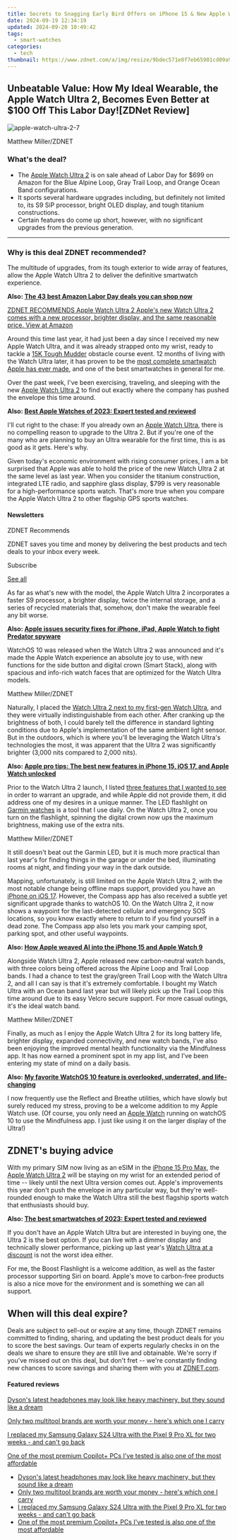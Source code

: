 ```yaml
---
title: Secrets to Snagging Early Bird Offers on iPhone 15 & New Apple Watch Series 9 Ultra - Top Tips Revealed!
date: 2024-09-19 12:34:19
updated: 2024-09-20 10:49:42
tags:
  - smart-watches
categories:
  - tech
thumbnail: https://www.zdnet.com/a/img/resize/9bdec571e8f7eb65901cd09a94bb0e87fa8c7ad8/2023/09/13/750409b0-0d4e-4bc9-90f2-16565bae042c/iphone-15-pro-max-white-1.jpg?width=278&height=156&fit=crop&auto=webp
---
```


## Unbeatable Value: How My Ideal Wearable, the Apple Watch Ultra 2, Becomes Even Better at $100 Off This Labor Day![ZDNet Review]

![apple-watch-ultra-2-7](https://www.zdnet.com/a/img/resize/4b90a02cc58638b2e17f87205c54a0d0fe21d1e5/2023/09/29/81febb26-3fd9-4fef-8601-8a9117d9b65e/apple-watch-ultra-2-7.jpg?auto=webp&width=1280)

Matthew Miller/ZDNET

### What's the deal?  

* The [Apple Watch Ultra 2](https://buy.geni.us/Proxy.ashx?TSID=368250&GR%5FURL=https%3A%2F%2Fwww.amazon.com%2Fdp%2FB0CSVJ7BRX%2F%3Ftag%3Dzd-buy-button-20%26ascsubtag%3D%5F%5FCOM%5FCLICK%5FID%5F%5F%7C79c76f66-f110-4d42-8b2d-4a9c0ed8b1ba%7Cdtp&dtb=1) is on sale ahead of Labor Day for $699 on Amazon for the Blue Alpine Loop, Gray Trail Loop, and Orange Ocean Band configurations.
* It sports several hardware upgrades including, but definitely not limited to, its S9 SiP processor, bright OLED display, and tough titanium constructions.
* Certain features do come up short, however, with no significant upgrades from the previous generation.

---

### Why is this deal ZDNET recommended?

The multitude of upgrades, from its tough exterior to wide array of features, allow the Apple Watch Ultra 2 to deliver the definitive smartwatch experience.

**Also: [The 43 best Amazon Labor Day deals you can shop now](https://www.zdnet.com/home-and-office/best-labor-day-amazon-deals-2024/)**

[ZDNET RECOMMENDS Apple Watch Ultra 2 Apple's new Watch Ultra 2 comes with a new processor, brighter display, and the same reasonable price. View at Amazon](https://buy.geni.us/Proxy.ashx?TSID=368250&GR%5FURL=https%3A%2F%2Fwww.amazon.com%2Fdp%2FB0CSVJ7BRX%3Ftag%3Dzd-buy-button-20%26ascsubtag%3D%5F%5FCOM%5FCLICK%5FID%5F%5F%7C79c76f66-f110-4d42-8b2d-4a9c0ed8b1ba%7Cdtp&dtb=1)

Around this time last year, it had just been a day since I received my new Apple Watch Ultra, and it was already strapped onto my wrist, ready to tackle a [15K Tough Mudder](https://www.zdnet.com/article/apple-watch-ultra-review/) obstacle course event. 12 months of living with the Watch Ultra later, it has proven to be the [most complete smartwatch Apple has ever made](https://www.zdnet.com/article/best-apple-watch/), and one of the best smartwatches in general for me.

Over the past week, I've been exercising, traveling, and sleeping with the new [Apple Watch Ultra 2](https://apple.sjv.io/c/159047/435031/7613?&sharedid=zdnet&partnerpropertyid=1980086&u=https%3A%2F%2Fwww.apple.com%2Fshop%2Fbuy-watch%2Fapple-watch-ultra&subId1=zd-%5F%5FCOM%5FCLICK%5FID%5F%5F-dtp) to find out exactly where the company has pushed the envelope this time around. 

**Also: [Best Apple Watches of 2023: Expert tested and reviewed](https://www.zdnet.com/article/best-apple-watch/)**

I'll cut right to the chase: If you already own an [Apple Watch Ultra](https://www.zdnet.com/article/apple-watch-ultra-2-vs-ultra-is-it-time-to-upgrade/), there is no compelling reason to upgrade to the Ultra 2\. But if you're one of the many who are planning to buy an Ultra wearable for the first time, this is as good as it gets. Here's why.

Given today's economic environment with rising consumer prices, I am a bit surprised that Apple was able to hold the price of the new Watch Ultra 2 at the same level as last year. When you consider the titanium construction, integrated LTE radio, and sapphire glass display, $799 is very reasonable for a high-performance sports watch. That's more true when you compare the Apple Watch Ultra 2 to other flagship GPS sports watches. 

#### Newsletters

ZDNET Recommends

ZDNET saves you time and money by delivering the best products and tech deals to your inbox every week.

 Subscribe

[See all](https://www.zdnet.com/newsletters/)

As far as what's new with the model, the Apple Watch Ultra 2 incorporates a faster S9 processor, a brighter display, twice the internal storage, and a series of recycled materials that, somehow, don't make the wearable feel any bit worse. 

**Also: [Apple issues security fixes for iPhone, iPad, Apple Watch to fight Predator spyware](https://www.zdnet.com/article/apple-issues-emergency-security-updates-for-iphone-ipad-and-apple-watch/)**

WatchOS 10 was released when the Watch Ultra 2 was announced and it's made the Apple Watch experience an absolute joy to use, with new functions for the side button and digital crown (Smart Stack), along with spacious and info-rich watch faces that are optimized for the Watch Ultra models.

Matthew Miller/ZDNET

Naturally, I placed the [Watch Ultra 2 next to my first-gen Watch Ultra](https://www.zdnet.com/article/apple-watch-ultra-2-vs-ultra/), and they were virtually indistinguishable from each other. After cranking up the brightness of both, I could barely tell the difference in standard lighting conditions due to Apple's implementation of the same ambient light sensor. But in the outdoors, which is where you'll be leveraging the Watch Ultra's technologies the most, it was apparent that the Ultra 2 was significantly brighter (3,000 nits compared to 2,000 nits).

**Also: [Apple pro tips: The best new features in iPhone 15, iOS 17, and Apple Watch unlocked](https://www.zdnet.com/article/apple-tips-2023/)**

Prior to the Watch Ultra 2 launch, I listed [three features that I wanted to see](https://www.zdnet.com/article/apple-watch-ultra-2-three-features-that-would-make-me-upgrade-from-the-last-model/) in order to warrant an upgrade, and while Apple did not provide them, it did address one of my desires in a unique manner. The LED flashlight on [Garmin watches](https://www.zdnet.com/article/best-garmin-watch/) is a tool that I use daily. On the Watch Ultra 2, once you turn on the flashlight, spinning the digital crown now ups the maximum brightness, making use of the extra nits. 

Matthew Miller/ZDNET

It still doesn't beat out the Garmin LED, but it is much more practical than last year's for finding things in the garage or under the bed, illuminating rooms at night, and finding your way in the dark outside.

Mapping, unfortunately, is still limited on the Apple Watch Ultra 2, with the most notable change being offline maps support, provided you have an [iPhone on iOS 17](https://www.zdnet.com/article/heres-every-iphone-that-will-get-ios-17/). However, the Compass app has also received a subtle yet significant upgrade thanks to watchOS 10\. On the Watch Ultra 2, it now shows a waypoint for the last-detected cellular and emergency SOS locations, so you know exactly where to return to if you find yourself in a dead zone. The Compass app also lets you mark your camping spot, parking spot, and other useful waypoints.

**Also: [How Apple weaved AI into the iPhone 15 and Apple Watch 9](https://www.zdnet.com/article/how-apple-weaved-ai-into-the-iphone-15-and-apple-watch-9/)**

Alongside Watch Ultra 2, Apple released new carbon-neutral watch bands, with three colors being offered across the Alpine Loop and Trail Loop bands. I had a chance to test the gray/green Trail Loop with the Watch Ultra 2, and all I can say is that it's extremely comfortable. I bought my Watch Ultra with an Ocean band last year but will likely pick up the Trail Loop this time around due to its easy Velcro secure support. For more casual outings, it's the ideal watch band.

Matthew Miller/ZDNET

Finally, as much as I enjoy the Apple Watch Ultra 2 for its long battery life, brighter display, expanded connectivity, and new watch bands, I've also been enjoying the improved mental health functionality via the Mindfulness app. It has now earned a prominent spot in my app list, and I've been entering my state of mind on a daily basis. 

**Also: [My favorite WatchOS 10 feature is overlooked, underrated, and life-changing](https://www.zdnet.com/article/my-favorite-watchos-10-feature-is-overlooked-underrated-and-life-changing/)**

I now frequently use the Reflect and Breathe utilities, which have slowly but surely reduced my stress, proving to be a welcome addition to my Apple Watch use. (Of course, you only need an [Apple Watch](https://www.zdnet.com/article/best-apple-watch/) running on watchOS 10 to use the Mindfulness app. I just like using it on the larger display of the Ultra!)

## ZDNET's buying advice

With my primary SIM now living as an eSIM in the [iPhone 15 Pro Max](https://apple.sjv.io/c/159047/435031/7613?&sharedid=zdnet&partnerpropertyid=1980086&u=https%3A%2F%2Fwww.apple.com%2Fshop%2Fbuy-iphone%2Fiphone-15-pro%2F6.7-inch-display-256gb-natural-titanium-unlocked&subId1=zd-%5F%5FCOM%5FCLICK%5FID%5F%5F-dtp), the [Apple Watch Ultra 2](https://buy.geni.us/Proxy.ashx?TSID=368250&GR%5FURL=https%3A%2F%2Fwww.amazon.com%2Fdp%2FB0CHX9N594%3Ftag%3Dzd-buy-button-20%26ascsubtag%3D%5F%5FCOM%5FCLICK%5FID%5F%5F%7C79c76f66-f110-4d42-8b2d-4a9c0ed8b1ba%7Cdtp&dtb=1) will be staying on my wrist for an extended period of time -- likely until the next Ultra version comes out. Apple's improvements this year don't push the envelope in any particular way, but they're well-rounded enough to make the Watch Ultra still the best flagship sports watch that enthusiasts should buy.

**Also: [The best smartwatches of 2023: Expert tested and reviewed](https://www.zdnet.com/article/best-smartwatch/)**

If you don't have an Apple Watch Ultra but are interested in buying one, the Ultra 2 is the best option. If you can live with a dimmer display and technically slower performance, picking up last year's [Watch Ultra at a discount](https://buy.geni.us/Proxy.ashx?TSID=368250&GR%5FURL=https%3A%2F%2Fwww.amazon.com%2FApple-Cellular-Titanium-Precision-Extra-Long%2Fdp%2FB0BDHT6Q8V%3Ftag%3Dzd-buy-button-20%26ascsubtag%3D%5F%5FCOM%5FCLICK%5FID%5F%5F%7C79c76f66-f110-4d42-8b2d-4a9c0ed8b1ba%7Cdtp&dtb=1) is not the worst idea either. 

For me, the Boost Flashlight is a welcome addition, as well as the faster processor supporting Siri on board. Apple's move to carbon-free products is also a nice move for the environment and is something we can all support.

## When will this deal expire?

Deals are subject to sell-out or expire at any time, though ZDNET remains committed to finding, sharing, and updating the best product deals for you to score the best savings. Our team of experts regularly checks in on the deals we share to ensure they are still live and obtainable. We're sorry if you've missed out on this deal, but don't fret -- we're constantly finding new chances to score savings and sharing them with you at [ZDNET.com](https://www.zdnet.com/).

#### Featured reviews

[Dyson's latest headphones may look like heavy machinery, but they sound like a dream](https://www.zdnet.com/article/i-tested-dysons-500-flagship-headphones-and-theyre-more-competitive-than-expected/ "Dyson's latest headphones may look like heavy machinery, but they sound like a dream")

[Only two multitool brands are worth your money - here's which one I carry](https://www.zdnet.com/article/only-two-multitool-brands-are-worth-your-money-heres-which-one-i-carry/ "Only two multitool brands are worth your money - here's which one I carry")

[I replaced my Samsung Galaxy S24 Ultra with the Pixel 9 Pro XL for two weeks - and can't go back](https://www.zdnet.com/article/i-replaced-my-samsung-galaxy-s24-ultra-with-the-pixel-9-pro-xl-for-two-weeks-and-cant-go-back/ "I replaced my Samsung Galaxy S24 Ultra with the Pixel 9 Pro XL for two weeks - and can't go back")

[One of the most premium Copilot+ PCs I've tested is also one of the most affordable](https://www.zdnet.com/article/one-of-the-most-premium-copilot-pcs-ive-tested-is-also-one-of-the-most-affordable/ "One of the most premium Copilot+ PCs I've tested is also one of the most affordable")

* [Dyson's latest headphones may look like heavy machinery, but they sound like a dream](https://www.zdnet.com/article/i-tested-dysons-500-flagship-headphones-and-theyre-more-competitive-than-expected/ "Dyson's latest headphones may look like heavy machinery, but they sound like a dream")
* [Only two multitool brands are worth your money - here's which one I carry](https://www.zdnet.com/article/only-two-multitool-brands-are-worth-your-money-heres-which-one-i-carry/ "Only two multitool brands are worth your money - here's which one I carry")
* [I replaced my Samsung Galaxy S24 Ultra with the Pixel 9 Pro XL for two weeks - and can't go back](https://www.zdnet.com/article/i-replaced-my-samsung-galaxy-s24-ultra-with-the-pixel-9-pro-xl-for-two-weeks-and-cant-go-back/ "I replaced my Samsung Galaxy S24 Ultra with the Pixel 9 Pro XL for two weeks - and can't go back")
* [One of the most premium Copilot+ PCs I've tested is also one of the most affordable](https://www.zdnet.com/article/one-of-the-most-premium-copilot-pcs-ive-tested-is-also-one-of-the-most-affordable/ "One of the most premium Copilot+ PCs I've tested is also one of the most affordable")

<ins class="adsbygoogle"
     style="display:block"
     data-ad-format="autorelaxed"
     data-ad-client="ca-pub-7571918770474297"
     data-ad-slot="1223367746"></ins>



<ins class="adsbygoogle"
     style="display:block"
     data-ad-client="ca-pub-7571918770474297"
     data-ad-slot="8358498916"
     data-ad-format="auto"
     data-full-width-responsive="true"></ins>
